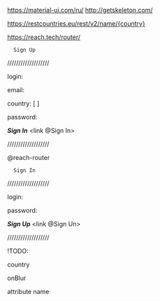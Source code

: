 https://material-ui.com/ru/
http://getskeleton.com/

https://restcountries.eu/rest/v2/name/{country}

https://reach.tech/router/

      Sign Up
///////////////////

login:

email:

country: [  ]

password:

***Sign In*** <link @Sign In>

///////////////////

@reach-router

      Sign In
///////////////////

login:

password:

***Sign Up*** <link @Sign Un>

///////////////////






!TODO:

country

onBlur

attribute name